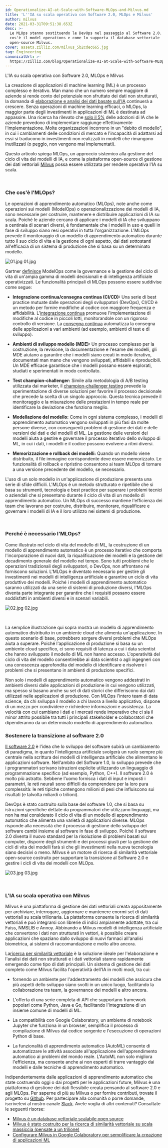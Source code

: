```yaml
---
id: Operationalize-AI-at-Scale-with-Software-MLOps-and-Milvus.md
title: 'L''IA su scala operativa con Software 2.0, MLOps e Milvus'
author: milvus
date: 2021-03-31T09:51:38.653Z
desc: >-
  Le MLOps stanno sostituendo le DevOps nel passaggio al Software 2.0. Scoprite
  cos'è il model operations e come lo supporta il database vettoriale
  open-source Milvus.
cover: assets.zilliz.com/milvus_5b2cdec665.jpg
tag: Engineering
canonicalUrl: >-
  https://zilliz.com/blog/Operationalize-AI-at-Scale-with-Software-MLOps-and-Milvus
---
```

<custom-h1>L'IA su scala operativa con Software 2.0, MLOps e Milvus</custom-h1><p>La creazione di applicazioni di machine learning (ML) è un processo complesso e iterativo. Man mano che un numero sempre maggiore di aziende si rende conto del potenziale non sfruttato dei dati non strutturati, la domanda di <a href="https://milvus.io/blog/Thanks-to-Milvus-Anyone-Can-Build-a-Vector-Database-for-1-Billion-Images.md">elaborazione e analisi dei dati basate sull'IA</a> continuerà a crescere. Senza operazioni di machine learning efficaci, o MLOps, la maggior parte degli investimenti in applicazioni di ML è destinata ad appassire. Una ricerca ha rilevato che <a href="https://www.forbes.com/sites/cognitiveworld/2020/03/31/modelops-is-the-key-to-enterprise-ai/?sh=44c0f5066f5a">solo il 5%</a> delle adozioni di IA che le aziende prevedono di implementare raggiunge effettivamente l'implementazione. Molte organizzazioni incorrono in un "debito di modello", in cui i cambiamenti delle condizioni di mercato e l'incapacità di adattarsi ad essi si traducono in investimenti non realizzati in modelli che rimangono inutilizzati (o peggio, non vengono mai implementati).</p>
<p>Questo articolo spiega MLOps, un approccio sistemico alla gestione del ciclo di vita dei modelli di IA, e come la piattaforma open-source di gestione dei dati vettoriali <a href="https://milvus.io/">Milvus</a> possa essere utilizzata per rendere operativa l'IA su scala.</p>
<p><br/></p>
<h3 id="What-is-MLOps" class="common-anchor-header">Che cos'è l'MLOps?</h3><p>Le operazioni di apprendimento automatico (MLOps), note anche come operazioni sui modelli (ModelOps) o operazionalizzazione dei modelli di IA, sono necessarie per costruire, mantenere e distribuire applicazioni di IA su scala. Poiché le aziende cercano di applicare i modelli di IA che sviluppano a centinaia di scenari diversi, è fondamentale che i modelli in uso e quelli in fase di sviluppo siano resi operativi in tutta l'organizzazione. L'MLOps prevede il monitoraggio di un modello di apprendimento automatico durante tutto il suo ciclo di vita e la gestione di ogni aspetto, dai dati sottostanti all'efficacia di un sistema di produzione che si basa su un determinato modello.</p>
<p>
  
   <span class="img-wrapper"> <img translate="no" src="https://assets.zilliz.com/01_362a07d156.jpg" alt="01.jpg" class="doc-image" id="01.jpg" />
   </span> <span class="img-wrapper"> <span>01.jpg</span> </span></p>
<p>Gartner <a href="https://www.gartner.com/en/information-technology/glossary/modelops">definisce</a> ModelOps come la governance e la gestione del ciclo di vita di un'ampia gamma di modelli decisionali e di intelligenza artificiale operativizzati. Le funzionalità principali di MLOps possono essere suddivise come segue:</p>
<ul>
<li><p><strong>Integrazione continua/consegna continua (CI/CD):</strong> Una serie di best practice mutuate dalle operazioni degli sviluppatori (DevOps), CI/CD è un metodo per fornire modifiche al codice con maggiore frequenza e affidabilità. L'<a href="https://www.gartner.com/en/information-technology/glossary/continuous-integration-ci">integrazione continua</a> promuove l'implementazione di modifiche al codice in piccoli lotti, monitorandole con un rigoroso controllo di versione. La <a href="https://www.gartner.com/smarterwithgartner/5-steps-to-master-continuous-delivery/">consegna continua</a> automatizza la consegna delle applicazioni a vari ambienti (ad esempio, ambienti di test e di sviluppo).</p></li>
<li><p><strong>Ambienti di sviluppo modello (MDE):</strong> Un processo complesso per la costruzione, la revisione, la documentazione e l'esame dei modelli, gli MDE aiutano a garantire che i modelli siano creati in modo iterativo, documentati man mano che vengono sviluppati, affidabili e riproducibili. Un MDE efficace garantisce che i modelli possano essere esplorati, studiati e sperimentati in modo controllato.</p></li>
<li><p><strong>Test champion-challenger:</strong> Simile alla metodologia di A/B testing utilizzata dai marketer, il <a href="https://medium.com/decision-automation/what-is-champion-challenger-and-how-does-it-enable-choosing-the-right-decision-f57b8b653149">champion-challenger testing</a> prevede la sperimentazione di diverse soluzioni per favorire il processo decisionale che precede la scelta di un singolo approccio. Questa tecnica prevede il monitoraggio e la misurazione delle prestazioni in tempo reale per identificare la deviazione che funziona meglio.</p></li>
<li><p><strong>Modellazione del modello:</strong> Come in ogni sistema complesso, i modelli di apprendimento automatico vengono sviluppati in più fasi da molte persone diverse, con conseguenti problemi di gestione dei dati e delle versioni dei dati e dei modelli di ML. La gestione delle versioni dei modelli aiuta a gestire e governare il processo iterativo dello sviluppo di ML, in cui i dati, i modelli e il codice possono evolvere a ritmi diversi.</p></li>
<li><p><strong>Memorizzazione e rollback dei modelli:</strong> Quando un modello viene distribuito, il file immagine corrispondente deve essere memorizzato. Le funzionalità di rollback e ripristino consentono ai team MLOps di tornare a una versione precedente del modello, se necessario.</p></li>
</ul>
<p>L'uso di un solo modello in un'applicazione di produzione presenta una serie di sfide difficili. L'MLOps è un metodo strutturato e ripetibile che si basa su strumenti, tecnologia e best practice per superare i problemi tecnici o aziendali che si presentano durante il ciclo di vita di un modello di apprendimento automatico. Un MLOps di successo mantiene l'efficienza dei team che lavorano per costruire, distribuire, monitorare, riqualificare e governare i modelli di IA e il loro utilizzo nei sistemi di produzione.</p>
<p><br/></p>
<h3 id="Why-is-MLOps-necessary" class="common-anchor-header">Perché è necessario l'MLOps?</h3><p>Come illustrato nel ciclo di vita del modello di ML, la costruzione di un modello di apprendimento automatico è un processo iterativo che comporta l'incorporazione di nuovi dati, la riqualificazione dei modelli e la gestione del decadimento generale del modello nel tempo. Sono tutti problemi che le operazioni tradizionali degli sviluppatori, o DevOps, non affrontano né forniscono soluzioni. L'MLOps è diventato necessario per gestire gli investimenti nei modelli di intelligenza artificiale e garantire un ciclo di vita produttivo dei modelli. Poiché i modelli di apprendimento automatico saranno utilizzati da una serie di sistemi di produzione diversi, l'MLOps diventa parte integrante per garantire che i requisiti possano essere soddisfatti in ambienti diversi e in scenari variabili.</p>
<p>
  
   <span class="img-wrapper"> <img translate="no" src="https://assets.zilliz.com/02_403e7f2fe2.jpg" alt="02.jpg" class="doc-image" id="02.jpg" />
   </span> <span class="img-wrapper"> <span>02.jpg</span> </span></p>
<p><br/></p>
<p>La semplice illustrazione qui sopra mostra un modello di apprendimento automatico distribuito in un ambiente cloud che alimenta un'applicazione. In questo scenario di base, potrebbero sorgere diversi problemi che MLOps aiuta a superare. Poiché l'applicazione di produzione si basa su un ambiente cloud specifico, ci sono requisiti di latenza a cui i data scientist che hanno sviluppato il modello di ML non hanno accesso. L'operatività del ciclo di vita del modello consentirebbe ai data scientist o agli ingegneri con una conoscenza approfondita del modello di identificare e risolvere i problemi che si presentano in ambienti di produzione specifici.</p>
<p>Non solo i modelli di apprendimento automatico vengono addestrati in ambienti diversi dalle applicazioni di produzione in cui vengono utilizzati, ma spesso si basano anche su set di dati storici che differiscono dai dati utilizzati nelle applicazioni di produzione. Con MLOps l'intero team di data science, da chi sviluppa il modello a chi lavora a livello applicativo, dispone di un mezzo per condividere e richiedere informazioni e assistenza. La velocità con cui cambiano i dati e i mercati rende imperativo che ci sia il minor attrito possibile tra tutti i principali stakeholder e collaboratori che dipenderanno da un determinato modello di apprendimento automatico.</p>
<h3 id="Supporting-the-transition-to-Software-20" class="common-anchor-header">Sostenere la transizione al software 2.0</h3><p><a href="https://karpathy.medium.com/software-2-0-a64152b37c35">Il software 2.0</a> è l'idea che lo sviluppo del software subirà un cambiamento di paradigma, in quanto l'intelligenza artificiale svolgerà un ruolo sempre più centrale nella scrittura dei modelli di intelligenza artificiale che alimentano le applicazioni software. Nell'ambito del Software 1.0, lo sviluppo prevede che i programmatori scrivano istruzioni esplicite utilizzando un linguaggio di programmazione specifico (ad esempio, Python, C++). Il software 2.0 è molto più astratto. Sebbene l'uomo fornisca i dati di input e imposti i parametri, le reti neurali sono difficili da comprendere per la loro pura complessità: le reti tipiche contengono milioni di pesi che influiscono sui risultati (e talvolta miliardi o trilioni).</p>
<p>DevOps è stato costruito sulla base del software 1.0, che si basa su istruzioni specifiche dettate da programmatori che utilizzano linguaggi, ma non ha mai considerato il ciclo di vita di un modello di apprendimento automatico che alimenta una varietà di applicazioni diverse. MLOps risponde alla necessità che il processo di gestione dello sviluppo del software cambi insieme al software in fase di sviluppo. Poiché il software 2.0 diventa il nuovo standard per la risoluzione di problemi basati sul computer, disporre degli strumenti e dei processi giusti per la gestione dei cicli di vita dei modelli farà sì che gli investimenti nella nuova tecnologia siano decisivi o meno. Milvus è un motore di ricerca di similarità vettoriale open-source costruito per supportare la transizione al Software 2.0 e gestire i cicli di vita dei modelli con MLOps.</p>
<p>
  
   <span class="img-wrapper"> <img translate="no" src="https://assets.zilliz.com/03_c63c501995.jpg" alt="03.jpg" class="doc-image" id="03.jpg" />
   </span> <span class="img-wrapper"> <span>03.jpg</span> </span></p>
<p><br/></p>
<h3 id="Operationalizing-AI-at-scale-with-Milvus" class="common-anchor-header">L'IA su scala operativa con Milvus</h3><p>Milvus è una piattaforma di gestione dei dati vettoriali creata appositamente per archiviare, interrogare, aggiornare e mantenere enormi set di dati vettoriali su scala trilionaria. La piattaforma consente la ricerca di similarità vettoriali e può integrarsi con librerie di indici ampiamente adottate, tra cui Faiss, NMSLIB e Annoy. Abbinando a Milvus modelli di intelligenza artificiale che convertono i dati non strutturati in vettori, è possibile creare applicazioni che spaziano dallo sviluppo di nuovi farmaci all'analisi biometrica, ai sistemi di raccomandazione e molto altro ancora.</p>
<p>La<a href="https://blog.milvus.io/vector-similarity-search-hides-in-plain-view-654f8152f8ab">ricerca per similarità vettoriale</a> è la soluzione ideale per l'elaborazione e l'analisi dei dati non strutturati e i dati vettoriali stanno rapidamente emergendo come tipo di dati principali. Un sistema di gestione dei dati completo come Milvus facilita l'operatività dell'IA in molti modi, tra cui:</p>
<ul>
<li><p>fornendo un ambiente per l'addestramento dei modelli che assicura che più aspetti dello sviluppo siano svolti in un unico luogo, facilitando la collaborazione tra team, la governance dei modelli e altro ancora.</p></li>
<li><p>L'offerta di una serie completa di API che supportano framework popolari come Python, Java e Go, facilitando l'integrazione di un insieme comune di modelli di ML.</p></li>
<li><p>La compatibilità con Google Colaboratory, un ambiente di notebook Jupyter che funziona in un browser, semplifica il processo di compilazione di Milvus dal codice sorgente e l'esecuzione di operazioni Python di base.</p></li>
<li><p>La funzionalità di apprendimento automatico (AutoML) consente di automatizzare le attività associate all'applicazione dell'apprendimento automatico ai problemi del mondo reale. L'AutoML non solo migliora l'efficienza, ma consente anche ai non esperti di trarre vantaggio dai modelli e dalle tecniche di apprendimento automatico.</p></li>
</ul>
<p>Indipendentemente dalle applicazioni di apprendimento automatico che state costruendo oggi o dai progetti per le applicazioni future, Milvus è una piattaforma di gestione dei dati flessibile creata pensando al software 2.0 e agli MLOps. Per saperne di più su Milvus o per fornire contributi, trovate il progetto su <a href="https://github.com/milvus-io">Github</a>. Per partecipare alla comunità o porre domande, iscrivetevi al nostro canale <a href="https://join.slack.com/t/milvusio/shared_invite/zt-e0u4qu3k-bI2GDNys3ZqX1YCJ9OM~GQ">Slack</a>. Avete voglia di altri contenuti? Consultate le seguenti risorse:</p>
<ul>
<li><a href="https://milvus.io/blog/Milvus-Is-an-Open-Source-Scalable-Vector-Database.md">Milvus è un database vettoriale scalabile open source</a></li>
<li><a href="https://milvus.io/blog/Milvus-Was-Built-for-Massive-Scale-Think-Trillion-Vector-Similarity-Search.md">Milvus è stato costruito per la ricerca di similarità vettoriale su scala massiccia (pensate a un trilione)</a></li>
<li><a href="https://milvus.io/blog/Set-Up-Milvus-in-Google-Colaboratory-for-Easy-ML-Application-Building.md">Configurare Milvus in Google Colaboratory per semplificare la creazione di applicazioni ML</a></li>
</ul>
